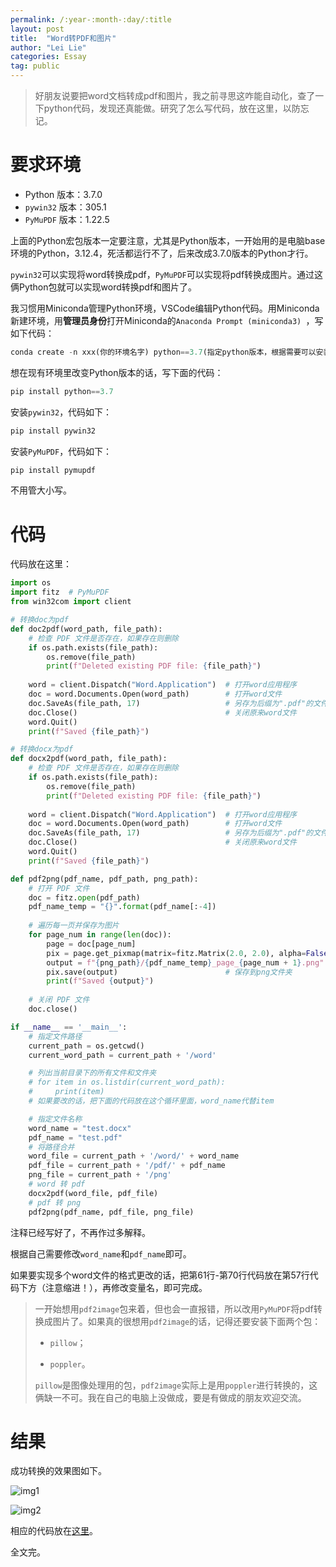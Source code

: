 ```yaml
---
permalink: /:year-:month-:day/:title
layout: post
title:  "Word转PDF和图片"
author: "Lei Lie"
categories: Essay
tag: public
---
```


> 好朋友说要把word文档转成pdf和图片，我之前寻思这咋能自动化，查了一下python代码，发现还真能做。研究了怎么写代码，放在这里，以防忘记。

# 要求环境

- Python 版本：3.7.0
- `pywin32` 版本：305.1
- `PyMuPDF` 版本：1.22.5

上面的Python宏包版本一定要注意，尤其是Python版本，一开始用的是电脑base环境的Python，3.12.4，死活都运行不了，后来改成3.7.0版本的Python才行。

`pywin32`可以实现将word转换成pdf，`PyMuPDF`可以实现将pdf转换成图片。通过这俩Python包就可以实现word转换pdf和图片了。

我习惯用Miniconda管理Python环境，VSCode编辑Python代码。用Miniconda新建环境，用**管理员身份**打开Miniconda的`Anaconda Prompt (miniconda3) `，写如下代码：

```python
conda create -n xxx(你的环境名字) python==3.7(指定python版本，根据需要可以安装其他版本)
```

想在现有环境里改变Python版本的话，写下面的代码：

```python
pip install python==3.7
```

安装`pywin32`，代码如下：

```python
pip install pywin32
```

安装`PyMuPDF`，代码如下：

```python
pip install pymupdf
```

不用管大小写。

# 代码

代码放在这里：

```python
import os
import fitz  # PyMuPDF 
from win32com import client

# 转换doc为pdf
def doc2pdf(word_path, file_path):  
    # 检查 PDF 文件是否存在，如果存在则删除  
    if os.path.exists(file_path):  
        os.remove(file_path)  
        print(f"Deleted existing PDF file: {file_path}")  
      
    word = client.Dispatch("Word.Application")  # 打开word应用程序  
    doc = word.Documents.Open(word_path)        # 打开word文件  
    doc.SaveAs(file_path, 17)                   # 另存为后缀为".pdf"的文件，其中参数17表示为pdf，保存到pdf文件夹
    doc.Close()                                 # 关闭原来word文件  
    word.Quit()
    print(f"Saved {file_path}")  

# 转换docx为pdf
def docx2pdf(word_path, file_path):      
    # 检查 PDF 文件是否存在，如果存在则删除  
    if os.path.exists(file_path):  
        os.remove(file_path)
        print(f"Deleted existing PDF file: {file_path}")  
      
    word = client.Dispatch("Word.Application")  # 打开word应用程序  
    doc = word.Documents.Open(word_path)        # 打开word文件  
    doc.SaveAs(file_path, 17)                   # 另存为后缀为".pdf"的文件，其中参数17表示为pdf，保存到pdf文件夹
    doc.Close()                                 # 关闭原来word文件  
    word.Quit() 
    print(f"Saved {file_path}")  

def pdf2png(pdf_name, pdf_path, png_path):
    # 打开 PDF 文件  
    doc = fitz.open(pdf_path) 
    pdf_name_temp = "{}".format(pdf_name[:-4]) 
    
    # 遍历每一页并保存为图片  
    for page_num in range(len(doc)):  
        page = doc[page_num]  
        pix = page.get_pixmap(matrix=fitz.Matrix(2.0, 2.0), alpha=False)    # pdf 转换 png
        output = f"{png_path}/{pdf_name_temp}_page_{page_num + 1}.png"      # 指定保存名称和保存位置
        pix.save(output)                        # 保存到png文件夹
        print(f"Saved {output}")  
    
    # 关闭 PDF 文件  
    doc.close()

if __name__ == '__main__':
    # 指定文件路径
    current_path = os.getcwd()
    current_word_path = current_path + '/word'

    # 列出当前目录下的所有文件和文件夹  
    # for item in os.listdir(current_word_path):  
    #     print(item) 
    # 如果要改的话，把下面的代码放在这个循环里面，word_name代替item

    # 指定文件名称
    word_name = "test.docx"
    pdf_name = "test.pdf"
    # 将路径合并
    word_file = current_path + '/word/' + word_name
    pdf_file = current_path + '/pdf/' + pdf_name
    png_file = current_path + '/png'
    # word 转 pdf
    docx2pdf(word_file, pdf_file)
    # pdf 转 png
    pdf2png(pdf_name, pdf_file, png_file)
```

注释已经写好了，不再作过多解释。

根据自己需要修改`word_name`和`pdf_name`即可。

如果要实现多个word文件的格式更改的话，把第61行-第70行代码放在第57行代码下方（注意缩进！），再修改变量名，即可完成。

> 一开始想用`pdf2image`包来着，但也会一直报错，所以改用`PyMuPDF`将pdf转换成图片了。如果真的很想用`pdf2image`的话，记得还要安装下面两个包：
>
> - `pillow`；
>
> - `poppler`。
>
> `pillow`是图像处理用的包，`pdf2image`实际上是用`poppler`进行转换的，这俩缺一不可。我在自己的电脑上没做成，要是有做成的朋友欢迎交流。

# 结果

成功转换的效果图如下。

![img1](./../images/img-2024-07-07/img1.png)

![img2](./../images/img-2024-07-07/img2.png)

相应的代码放在[这里](https:\\luwin1127.github.io\assets\download\files-07-07\wordConvert.zip)。

全文完。